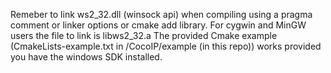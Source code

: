 Remeber to link ws2_32.dll (winsock api) when compiling using a pragma comment or linker options or cmake add library.
For cygwin and MinGW users the file to link is libws2_32.a
The provided Cmake example (CmakeLists-example.txt in /CocoIP/example (in this repo)) works provided you have the windows SDK installed.
